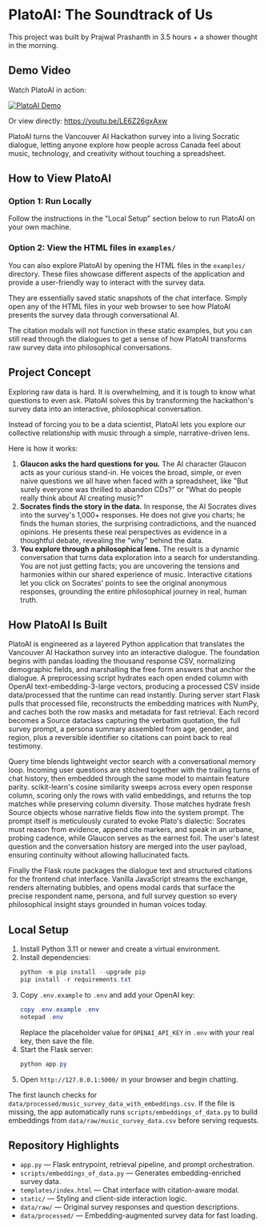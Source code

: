 # PlatoAI: The Soundtrack of Us

This project was built by Prajwal Prashanth in 3.5 hours + a shower thought in the morning.

## Demo Video

Watch PlatoAI in action:

[![PlatoAI Demo](https://img.youtube.com/vi/LE6Z26gxAxw/maxresdefault.jpg)](https://youtu.be/LE6Z26gxAxw)

Or view directly: https://youtu.be/LE6Z26gxAxw

PlatoAI turns the Vancouver AI Hackathon survey into a living Socratic dialogue, letting anyone explore how people across Canada feel about music, technology, and creativity without touching a spreadsheet.

## How to View PlatoAI

### Option 1: Run Locally

Follow the instructions in the "Local Setup" section below to run PlatoAI on your own machine.

### Option 2: View the HTML files in `examples/`

You can also explore PlatoAI by opening the HTML files in the `examples/` directory. These files showcase different aspects of the application and provide a user-friendly way to interact with the survey data.

They are essentially saved static snapshots of the chat interface. Simply open any of the HTML files in your web browser to see how PlatoAI presents the survey data through conversational AI.

The citation modals will not function in these static examples, but you can still read through the dialogues to get a sense of how PlatoAI transforms raw survey data into philosophical conversations.

## Project Concept

Exploring raw data is hard. It is overwhelming, and it is tough to know what questions to even ask. PlatoAI solves this by transforming the hackathon's survey data into an interactive, philosophical conversation.

Instead of forcing you to be a data scientist, PlatoAI lets you explore our collective relationship with music through a simple, narrative-driven lens.

Here is how it works:

1. **Glaucon asks the hard questions for you.** The AI character Glaucon acts as your curious stand-in. He voices the broad, simple, or even naive questions we all have when faced with a spreadsheet, like "But surely everyone was thrilled to abandon CDs?" or "What do people really think about AI creating music?"
2. **Socrates finds the story in the data.** In response, the AI Socrates dives into the survey's 1,000+ responses. He does not give you charts; he finds the human stories, the surprising contradictions, and the nuanced opinions. He presents these real perspectives as evidence in a thoughtful debate, revealing the "why" behind the data.
3. **You explore through a philosophical lens.** The result is a dynamic conversation that turns data exploration into a search for understanding. You are not just getting facts; you are uncovering the tensions and harmonies within our shared experience of music. Interactive citations let you click on Socrates' points to see the original anonymous responses, grounding the entire philosophical journey in real, human truth.

## How PlatoAI Is Built

PlatoAI is engineered as a layered Python application that translates the Vancouver AI Hackathon survey into an interactive dialogue. The foundation begins with pandas loading the thousand response CSV, normalizing demographic fields, and marshalling the free form answers that anchor the dialogue. A preprocessing script hydrates each open ended column with OpenAI text-embedding-3-large vectors, producing a processed CSV inside data/processed that the runtime can read instantly. During server start Flask pulls that processed file, reconstructs the embedding matrices with NumPy, and caches both the row masks and metadata for fast retrieval. Each record becomes a Source dataclass capturing the verbatim quotation, the full survey prompt, a persona summary assembled from age, gender, and region, plus a reversible identifier so citations can point back to real testimony.

Query time blends lightweight vector search with a conversational memory loop. Incoming user questions are stitched together with the trailing turns of chat history, then embedded through the same model to maintain feature parity. scikit-learn's cosine similarity sweeps across every open response column, scoring only the rows with valid embeddings, and returns the top matches while preserving column diversity. Those matches hydrate fresh Source objects whose narrative fields flow into the system prompt. The prompt itself is meticulously curated to evoke Plato's dialectic: Socrates must reason from evidence, append cite markers, and speak in an urbane, probing cadence, while Glaucon serves as the earnest foil. The user's latest question and the conversation history are merged into the user payload, ensuring continuity without allowing hallucinated facts.

Finally the Flask route packages the dialogue text and structured citations for the frontend chat interface. Vanilla JavaScript streams the exchange, renders alternating bubbles, and opens modal cards that surface the precise respondent name, persona, and full survey question so every philosophical insight stays grounded in human voices today.

## Local Setup

1. Install Python 3.11 or newer and create a virtual environment.
2. Install dependencies:
    ```powershell
    python -m pip install --upgrade pip
    pip install -r requirements.txt
    ```
3. Copy `.env.example` to `.env` and add your OpenAI key:
    ```powershell
    copy .env.example .env
    notepad .env
    ```
    Replace the placeholder value for `OPENAI_API_KEY` in `.env` with your real key, then save the file.
4. Start the Flask server:
    ```powershell
    python app.py
    ```
5. Open `http://127.0.0.1:5000/` in your browser and begin chatting.

The first launch checks for `data/processed/music_survey_data_with_embeddings.csv`. If the file is missing, the app automatically runs `scripts/embeddings_of_data.py` to build embeddings from `data/raw/music_survey_data.csv` before serving requests.

## Repository Highlights

-   `app.py` — Flask entrypoint, retrieval pipeline, and prompt orchestration.
-   `scripts/embeddings_of_data.py` — Generates embedding-enriched survey data.
-   `templates/index.html` — Chat interface with citation-aware modal.
-   `static/` — Styling and client-side interaction logic.
-   `data/raw/` — Original survey responses and question descriptions.
-   `data/processed/` — Embedding-augmented survey data for fast loading.
